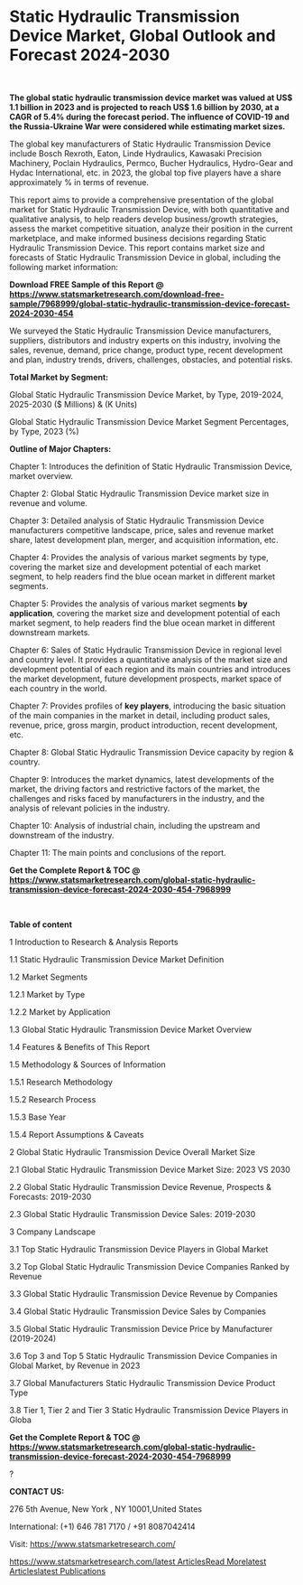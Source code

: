 <h1>Static Hydraulic Transmission Device Market, Global Outlook and Forecast 2024-2030</h1><br/><p><strong>The global static hydraulic transmission device market was valued at US$ 1.1 billion in 2023 and is projected to reach US$ 1.6 billion by 2030, at a <strong>CAGR</strong> of 5.4% during the forecast period. The influence of COVID-19 and the Russia-Ukraine War were considered while estimating market sizes.</strong></p>
 
 
 
 <p>The global key manufacturers of Static Hydraulic Transmission Device include Bosch Rexroth, Eaton, Linde Hydraulics, Kawasaki Precision Machinery, Poclain Hydraulics, Permco, Bucher Hydraulics, Hydro-Gear and Hydac International, etc. in 2023, the global top five players have a share approximately % in terms of revenue.</p>
 
 
 
 <p>This report aims to provide a comprehensive presentation of the global market for Static Hydraulic Transmission Device, with both quantitative and qualitative analysis, to help readers develop business/growth strategies, assess the market competitive situation, analyze their position in the current marketplace, and make informed business decisions regarding Static Hydraulic Transmission Device. This report contains market size and forecasts of Static Hydraulic Transmission Device in global, including the following market information:</p>
 
 
 
 <p><strong>Download FREE Sample of this Report @ <a href="https://www.statsmarketresearch.com/download-free-sample/7968999/global-static-hydraulic-transmission-device-forecast-2024-2030-454">https://www.statsmarketresearch.com/download-free-sample/7968999/global-static-hydraulic-transmission-device-forecast-2024-2030-454</a></strong></p>
 
 
 
 <p>We surveyed the Static Hydraulic Transmission Device manufacturers, suppliers, distributors and industry experts on this industry, involving the sales, revenue, demand, price change, product type, recent development and plan, industry trends, drivers, challenges, obstacles, and potential risks.</p>
 
 
 
 <p><strong>Total Market by Segment:</strong></p>
 
 
 
 <p>Global Static Hydraulic Transmission Device Market, by Type, 2019-2024, 2025-2030 ($ Millions) & (K Units)</p>
 
 
 
 <p>Global Static Hydraulic Transmission Device Market Segment Percentages, by Type, 2023 (%)</p>
 
 
 
 <p><strong>Outline of Major Chapters:</strong></p>
 
 
 
 <p>Chapter 1: Introduces the definition of Static Hydraulic Transmission Device, market overview.</p>
 
 
 
 <p>Chapter 2: Global Static Hydraulic Transmission Device market size in revenue and volume.</p>
 
 
 
 <p>Chapter 3: Detailed analysis of Static Hydraulic Transmission Device manufacturers competitive landscape, price, sales and revenue market share, latest development plan, merger, and acquisition information, etc.</p>
 
 
 
 <p>Chapter 4: Provides the analysis of various market segments by type, covering the market size and development potential of each market segment, to help readers find the blue ocean market in different market segments.</p>
 
 
 
 <p>Chapter 5: Provides the analysis of various market segments <strong>by application</strong>, covering the market size and development potential of each market segment, to help readers find the blue ocean market in different downstream markets.</p>
 
 
 
 <p>Chapter 6: Sales of Static Hydraulic Transmission Device in regional level and country level. It provides a quantitative analysis of the market size and development potential of each region and its main countries and introduces the market development, future development prospects, market space of each country in the world.</p>
 
 
 
 <p>Chapter 7: Provides profiles of <strong>key players</strong>, introducing the basic situation of the main companies in the market in detail, including product sales, revenue, price, gross margin, product introduction, recent development, etc.</p>
 
 
 
 <p>Chapter 8: Global Static Hydraulic Transmission Device capacity by region & country.</p>
 
 
 
 <p>Chapter 9: Introduces the market dynamics, latest developments of the market, the driving factors and restrictive factors of the market, the challenges and risks faced by manufacturers in the industry, and the analysis of relevant policies in the industry.</p>
 
 
 
 <p>Chapter 10: Analysis of industrial chain, including the upstream and downstream of the industry.</p>
 
 
 
 <p>Chapter 11: The main points and conclusions of the report.</p>
 
 
 
 <div><b>Get the Complete Report & TOC @ <a href="https://www.statsmarketresearch.com/global-static-hydraulic-transmission-device-forecast-2024-2030-454-7968999">https://www.statsmarketresearch.com/global-static-hydraulic-transmission-device-forecast-2024-2030-454-7968999</a></b></div>
 
 
 
 <p><br />
 
 <b>Table of content</b></p>
 
 
 
 <p>1 Introduction to Research & Analysis Reports<br />
 
 1.1 Static Hydraulic Transmission Device Market Definition<br />
 
 1.2 Market Segments<br />
 
 1.2.1 Market by Type<br />
 
 1.2.2 Market by Application<br />
 
 1.3 Global Static Hydraulic Transmission Device Market Overview<br />
 
 1.4 Features & Benefits of This Report<br />
 
 1.5 Methodology & Sources of Information<br />
 
 1.5.1 Research Methodology<br />
 
 1.5.2 Research Process<br />
 
 1.5.3 Base Year<br />
 
 1.5.4 Report Assumptions & Caveats<br />
 
 2 Global Static Hydraulic Transmission Device Overall Market Size<br />
 
 2.1 Global Static Hydraulic Transmission Device Market Size: 2023 VS 2030<br />
 
 2.2 Global Static Hydraulic Transmission Device Revenue, Prospects & Forecasts: 2019-2030<br />
 
 2.3 Global Static Hydraulic Transmission Device Sales: 2019-2030<br />
 
 3 Company Landscape<br />
 
 3.1 Top Static Hydraulic Transmission Device Players in Global Market<br />
 
 3.2 Top Global Static Hydraulic Transmission Device Companies Ranked by Revenue<br />
 
 3.3 Global Static Hydraulic Transmission Device Revenue by Companies<br />
 
 3.4 Global Static Hydraulic Transmission Device Sales by Companies<br />
 
 3.5 Global Static Hydraulic Transmission Device Price by Manufacturer (2019-2024)<br />
 
 3.6 Top 3 and Top 5 Static Hydraulic Transmission Device Companies in Global Market, by Revenue in 2023<br />
 
 3.7 Global Manufacturers Static Hydraulic Transmission Device Product Type<br />
 
 3.8 Tier 1, Tier 2 and Tier 3 Static Hydraulic Transmission Device Players in Globa</p>
 
 
 
 <div><b>Get the Complete Report & TOC @ <a href="https://www.statsmarketresearch.com/global-static-hydraulic-transmission-device-forecast-2024-2030-454-7968999">https://www.statsmarketresearch.com/global-static-hydraulic-transmission-device-forecast-2024-2030-454-7968999</a></b></div>
 
 
 
 <p>? </p>
 
 
 
 <p><b>CONTACT US:</b><br />
 
 276 5th Avenue, New York , NY 10001,United States<br />
 
 International: (+1) 646 781 7170 / +91 8087042414<br />
 
 Visit: <a href="https://www.statsmarketresearch.com/">https://www.statsmarketresearch.com/</a><br />
 
 <a href="https://gyeongbokgung.com">https://www.statsmarketresearch.com/</a><a href="https://hallyeomaritime.com">latest Articles</a><a href="https://jingwansa.com">Read More</a><a href="https://nguoiviet.jp/">latest Articles</a><a href="https://www.intelmarketresearch.com/">latest Publications</a></p>